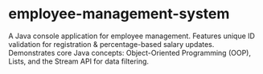 # employee-management-system
A Java console application for employee management. Features unique ID validation for registration &amp; percentage-based salary updates. Demonstrates core Java concepts: Object-Oriented Programming (OOP), Lists, and the Stream API for data filtering.
